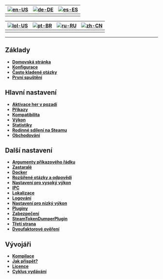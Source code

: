 | [![en-US](https://raw.githubusercontent.com/hjnilsson/country-flags/master/png100px/us.png)](https://github.com/JustArchiNET/ArchiSteamFarm/wiki/Home) | [![de-DE](https://raw.githubusercontent.com/hjnilsson/country-flags/master/png100px/de.png)](https://github.com/JustArchiNET/ArchiSteamFarm/wiki/Home-de-DE) | [![es-ES](https://raw.githubusercontent.com/hjnilsson/country-flags/master/png100px/es.png)](https://github.com/JustArchiNET/ArchiSteamFarm/wiki/Home-es-ES) |
| ------------------------------------------------------------------------------------------------------------------------------------------------------ | ------------------------------------------------------------------------------------------------------------------------------------------------------------ | ------------------------------------------------------------------------------------------------------------------------------------------------------------ |
|                                                                                                                                                        |                                                                                                                                                              |                                                                                                                                                              |

| [![lol-US](https://raw.githubusercontent.com/JustArchiNET/ArchiSteamFarm/main/resources/lol-US.png)](https://github.com/JustArchiNET/ArchiSteamFarm/wiki/Home-lol-US) | [![pt-BR](https://raw.githubusercontent.com/hjnilsson/country-flags/master/png100px/br.png)](https://github.com/JustArchiNET/ArchiSteamFarm/wiki/Home-pt-BR) | [![ru-RU](https://raw.githubusercontent.com/hjnilsson/country-flags/master/png100px/ru.png)](https://github.com/JustArchiNET/ArchiSteamFarm/wiki/Home-ru-RU) | [![zh-CN](https://raw.githubusercontent.com/hjnilsson/country-flags/master/png100px/cn.png)](https://github.com/JustArchiNET/ArchiSteamFarm/wiki/Home-zh-CN) |
| --------------------------------------------------------------------------------------------------------------------------------------------------------------------- | ------------------------------------------------------------------------------------------------------------------------------------------------------------ | ------------------------------------------------------------------------------------------------------------------------------------------------------------ | ------------------------------------------------------------------------------------------------------------------------------------------------------------ |
|                                                                                                                                                                       |                                                                                                                                                              |                                                                                                                                                              |                                                                                                                                                              |

* * *

## Základy

* **[Domovská stránka](https://github.com/JustArchiNET/ArchiSteamFarm/wiki/Home)**
* **[Konfigurace](https://github.com/JustArchiNET/ArchiSteamFarm/wiki/Configuration)**
* **[Často kladené otázky](https://github.com/JustArchiNET/ArchiSteamFarm/wiki/FAQ)**
* **[První spuštění](https://github.com/JustArchiNET/ArchiSteamFarm/wiki/Setting-up)**

## Hlavní nastavení

* **[Aktivace her v pozadí](https://github.com/JustArchiNET/ArchiSteamFarm/wiki/Background-games-redeemer)**
* **[Příkazy](https://github.com/JustArchiNET/ArchiSteamFarm/wiki/Commands)**
* **[Kompatibilita](https://github.com/JustArchiNET/ArchiSteamFarm/wiki/Compatibility)**
* **[Výkon](https://github.com/JustArchiNET/ArchiSteamFarm/wiki/Performance)**
* **[Statistiky](https://github.com/JustArchiNET/ArchiSteamFarm/wiki/Statistics)**
* **[Rodinné sdílení na Steamu](https://github.com/JustArchiNET/ArchiSteamFarm/wiki/Steam-Family-Sharing)**
* **[Obchodování](https://github.com/JustArchiNET/ArchiSteamFarm/wiki/Trading)**

## Další nastavení

* **[Argumenty příkazového řádku](https://github.com/JustArchiNET/ArchiSteamFarm/wiki/Command-line-arguments)**
* **[Zastaralé](https://github.com/JustArchiNET/ArchiSteamFarm/wiki/Deprecation)**
* **[Docker](https://github.com/JustArchiNET/ArchiSteamFarm/wiki/Docker)**
* **[Rozšířené otázky a odpovědi](https://github.com/JustArchiNET/ArchiSteamFarm/wiki/Extended-FAQ)**
* **[Nastavení pro vysoký výkon](https://github.com/JustArchiNET/ArchiSteamFarm/wiki/High-performance-setup)**
* **[IPC](https://github.com/JustArchiNET/ArchiSteamFarm/wiki/IPC)**
* **[Lokalizace](https://github.com/JustArchiNET/ArchiSteamFarm/wiki/Localization)**
* **[Logování](https://github.com/JustArchiNET/ArchiSteamFarm/wiki/Logging)**
* **[Nastavení pro nízký výkon](https://github.com/JustArchiNET/ArchiSteamFarm/wiki/Low-memory-setup)**
* **[Pluginy](https://github.com/JustArchiNET/ArchiSteamFarm/wiki/Plugins)**
* **[Zabezpečení](https://github.com/JustArchiNET/ArchiSteamFarm/wiki/Security)**
* **[SteamTokenDumperPlugin](https://github.com/JustArchiNET/ArchiSteamFarm/wiki/SteamTokenDumperPlugin)**
* **[Třetí strana](https://github.com/JustArchiNET/ArchiSteamFarm/wiki/Third-party)**
* **[Dvoufaktorové ověření](https://github.com/JustArchiNET/ArchiSteamFarm/wiki/Two-factor-authentication)**

## Vývojáři

* **[Kompilace](https://github.com/JustArchiNET/ArchiSteamFarm/wiki/Compilation)**
* **[Jak přispět?](https://github.com/JustArchiNET/ArchiSteamFarm/blob/main/.github/CONTRIBUTING.md)**
* **[Licence](https://github.com/JustArchiNET/ArchiSteamFarm/wiki/License)**
* **[Cyklus vydávání](https://github.com/JustArchiNET/ArchiSteamFarm/wiki/Release-cycle)**